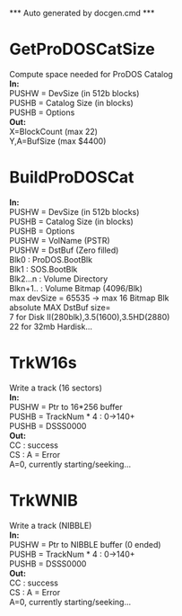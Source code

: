 *** Auto generated by docgen.cmd ***  

# GetProDOSCatSize  
 Compute space needed for ProDOS Catalog  
**In:**  
 PUSHW = DevSize (in 512b blocks)  
 PUSHB = Catalog Size (in blocks)  
 PUSHB = Options  
**Out:**   
 X=BlockCount (max 22)  
 Y,A=BufSize  (max $4400)  

# BuildProDOSCat  
**In:**  
 PUSHW = DevSize (in 512b blocks)  
 PUSHB = Catalog Size (in blocks)  
 PUSHB = Options  
 PUSHW = VolName (PSTR)  
 PUSHW = DstBuf (Zero filled)  
  Blk0 : ProDOS.BootBlk  
  Blk1 : SOS.BootBlk  
  Blk2...n : Volume Directory  
  Blkn+1.. : Volume Bitmap (4096/Blk)  
  max devSize = 65535 ->  max 16 Bitmap Blk  
  absolute MAX DstBuf size=  
  7 for Disk II(280blk),3.5(1600),3.5HD(2880)  
  22 for 32mb Hardisk...  

# TrkW16s  
Write a track (16 sectors)  
**In:**  
 PUSHW = Ptr to 16*256 buffer  
 PUSHB = TrackNum * 4	: 0->140+	  
 PUSHB = DSSS0000  
**Out:**  
 CC : success  
 CS : A = Error  
      A=0, currently starting/seeking...  

# TrkWNIB  
Write a track (NIBBLE)  
**In:**  
 PUSHW = Ptr to NIBBLE buffer (0 ended)  
 PUSHB = TrackNum * 4	: 0->140+	  
 PUSHB = DSSS0000  
**Out:**  
 CC : success  
 CS : A = Error  
      A=0, currently starting/seeking...  
